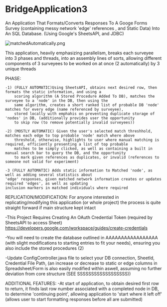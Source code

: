 # BridgeApplication3


An Application That Formats/Converts Responses To A Googe Forms Survey (containing messy network 'edge' references , and Static Data) Into An SQL Database. (Using Google's SheetsAPI, and JDBC)

![matchedAutomatically.png](https://user-images.githubusercontent.com/113392258/210441418-d723a14b-33a8-4529-8c81-3167b273085b.png?)


This application, heavily emphasizing parallelism, breaks each surveyee into 3 phases and threads, into an assembly lines of sorts, 
allowing different components of 3 surveyees to be worked on at once (2 automatically) by 3 unique threads

PHASE:

    -1) (FULLY AUTOMATIC)Using SheetsAPI, obtains next desired row, then formats the static information, and using a 
        scoring algorithm (A Stored Procedure Added To DB), matches the surveyee to a 'node' in the DB, then using the
        same algorithm, creates a short ranked list of probable DB 'node' matches for every edge (name referenced by surveyee), 
        stored locally with emphahis on preventing duplicate storage of 'nodes' in DB, (additionally provides user the opportunity 
        to skip row (to remove potentially invalid surveyees))
    
    -2) (MOSTLY AUTOMATIC) Given the user's selected match threshhold, matches each edge to top probable 'node' match where above 
        threshold, otherwise, highlights to user where manual matching is required, efficiently presenting a list of top probable
        matches to be simply clicked, as well as containing a built in manual search bar to query the DB, and the opportunity 
        to mark given references as duplicates, or invalid (references to someone not valid for experiment) 
        
    -3 (FULLY AUTOMATIC) Adds static information to Matched 'node', as well as adding several statistics about 
    'edge' responses, given matched network information creates or updates required 'edges', as well as updating 
    inclusion markers in matched individuals where required
        


REPLICATION/MODIFICATION:
For anyone interested in replicating/modifying this application (or whole project)
the process is quite straight forward if main structure kept intact
    
-This Project Requires Creating An OAuth Credential Token (required by SheetsAPI to access Sheet)
https://developers.google.com/workspace/guides/create-credentials
    
-You will need to create the database outlined in AAAAAAAAAAAAAAAAA
(with slight modifications to starting entries to fit your needs), ensuring you also
include the stored procedures (2)
    
-Update ConfigController.java file to select your DB connection, SheetId, Credential File Path, 
(an increase or decrease to static or edge columns in Spreadsheet/Form is also easily modified within aswell,
assuming no further deviation from core structure (SEE SSSSSSSSSSSSSSSSSS))


ADDITIONAL FEATURES:
-At start of application, to obtain desired first row to return, it finds last row number associated with a completed node in DB, to determine 'continuing point', allowing application to 'start where it left off' (allows user to start formatting responses before all are submitted)
    
    
    
    
    
    
    
    
    

